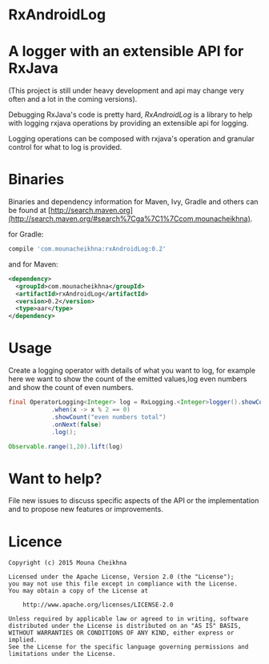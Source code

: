 # RxAndroidLog
A logger with an extensible API for RxJava 
=======
(This project is still under heavy development and api may change very often and a lot in 
the coming versions).

Debugging RxJava's code is pretty hard, *RxAndroidLog* is a library to help with 
logging rxjava operations by providing an extensible api for logging.

Logging operations can be composed with rxjava's operation and granular control for what to log 
is provided.



Binaries
========

Binaries and dependency information for Maven, Ivy, Gradle and others can be found at [http://search.maven.org](http://search.maven.org/#search%7Cga%7C1%7Ccom.mounacheikhna).

for Gradle:
```groovy
compile 'com.mounacheikhna:rxAndroidLog:0.2'
```

and for Maven:

```xml
<dependency>
  <groupId>com.mounacheikhna</groupId>
  <artifactId>rxAndroidLog</artifactId>
  <version>0.2</version>
  <type>aar</type>
</dependency>
```

Usage 
=====

Create a logging operator with details of what you want to log, for example here we want 
to show the count of the emitted values,log even numbers and show the count of even numbers.
  
```java  
final OperatorLogging<Integer> log = RxLogging.<Integer>logger().showCount("total")
            .when(x -> x % 2 == 0)
            .showCount("even numbers total")
            .onNext(false)
            .log();

Observable.range(1,20).lift(log)
```
                
                
Want to help?
=============

File new issues to discuss specific aspects of the API or the implementation and to propose new
features or improvements.


Licence
=======
    Copyright (c) 2015 Mouna Cheikhna

    Licensed under the Apache License, Version 2.0 (the "License");
    you may not use this file except in compliance with the License.
    You may obtain a copy of the License at

        http://www.apache.org/licenses/LICENSE-2.0

    Unless required by applicable law or agreed to in writing, software
    distributed under the License is distributed on an "AS IS" BASIS,
    WITHOUT WARRANTIES OR CONDITIONS OF ANY KIND, either express or implied.
    See the License for the specific language governing permissions and
    limitations under the License.

